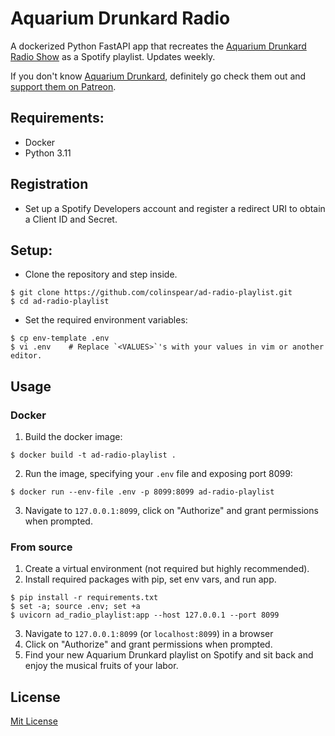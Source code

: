 # Aquarium Drunkard Radio

A dockerized Python FastAPI app that recreates the [Aquarium Drunkard Radio Show](https://aquariumdrunkard.com/category/sirius/) as a Spotify playlist. Updates weekly.

If you don't know [Aquarium Drunkard](https://aquariumdrunkard.com/), definitely go check them out and [support them on Patreon](https://www.patreon.com/aquariumdrunkard). 

## Requirements:

- Docker
- Python 3.11

## Registration

- Set up a Spotify Developers account and register a redirect URI to obtain a Client ID and Secret.

## Setup:

- Clone the repository and step inside.

```
$ git clone https://github.com/colinspear/ad-radio-playlist.git
$ cd ad-radio-playlist
```

- Set the required environment variables:

```
$ cp env-template .env
$ vi .env    # Replace `<VALUES>`'s with your values in vim or another editor.
```

## Usage
### Docker

1. Build the docker image:

```
$ docker build -t ad-radio-playlist .
```

2. Run the image, specifying your `.env` file and exposing port 8099:

```
$ docker run --env-file .env -p 8099:8099 ad-radio-playlist
```

3. Navigate to `127.0.0.1:8099`, click on "Authorize" and grant permissions when prompted.

### From source

1. Create a virtual environment (not required but highly recommended).
2. Install required packages with pip, set env vars, and run app.

```
$ pip install -r requirements.txt
$ set -a; source .env; set +a
$ uvicorn ad_radio_playlist:app --host 127.0.0.1 --port 8099
```

3. Navigate to `127.0.0.1:8099` (or `localhost:8099`) in a browser
4. Click on "Authorize" and grant permissions when prompted.
5. Find your new Aquarium Drunkard playlist on Spotify and sit back and enjoy the musical fruits of your labor.

## License

[Mit License](https://github.com/colinspear/ad-radio-playlist/blob/main/LICENSE.md)

